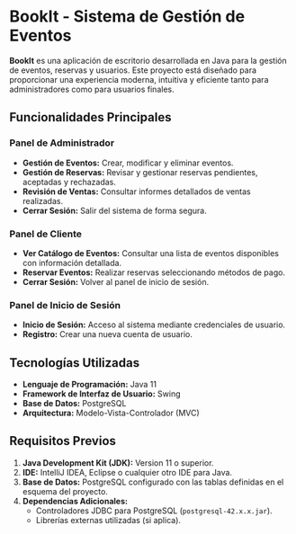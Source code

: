 # BookIt - Sistema de Gestión de Eventos

**BookIt** es una aplicación de escritorio desarrollada en Java para la gestión de eventos, reservas y usuarios. Este proyecto está diseñado para proporcionar una experiencia moderna, intuitiva y eficiente tanto para administradores como para usuarios finales.

## Funcionalidades Principales

### Panel de Administrador
- **Gestión de Eventos:** Crear, modificar y eliminar eventos.
- **Gestión de Reservas:** Revisar y gestionar reservas pendientes, aceptadas y rechazadas.
- **Revisión de Ventas:** Consultar informes detallados de ventas realizadas.
- **Cerrar Sesión:** Salir del sistema de forma segura.

### Panel de Cliente
- **Ver Catálogo de Eventos:** Consultar una lista de eventos disponibles con información detallada.
- **Reservar Eventos:** Realizar reservas seleccionando métodos de pago.
- **Cerrar Sesión:** Volver al panel de inicio de sesión.

### Panel de Inicio de Sesión
- **Inicio de Sesión:** Acceso al sistema mediante credenciales de usuario.
- **Registro:** Crear una nueva cuenta de usuario.

## Tecnologías Utilizadas
- **Lenguaje de Programación:** Java 11
- **Framework de Interfaz de Usuario:** Swing
- **Base de Datos:** PostgreSQL
- **Arquitectura:** Modelo-Vista-Controlador (MVC)

## Requisitos Previos
1. **Java Development Kit (JDK):** Version 11 o superior.
2. **IDE:** IntelliJ IDEA, Eclipse o cualquier otro IDE para Java.
3. **Base de Datos:** PostgreSQL configurado con las tablas definidas en el esquema del proyecto.
4. **Dependencias Adicionales:**
   - Controladores JDBC para PostgreSQL (`postgresql-42.x.x.jar`).
   - Librerías externas utilizadas (si aplica).
